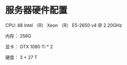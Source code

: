 # 服务器硬件配置

CPU: 48 Intel （R） Xeon （R） E5-2650 v4 @ 2.20GHz

内存： 256G

显卡： GTX 1080 Ti * 2

硬盘： 3 + 27 T


